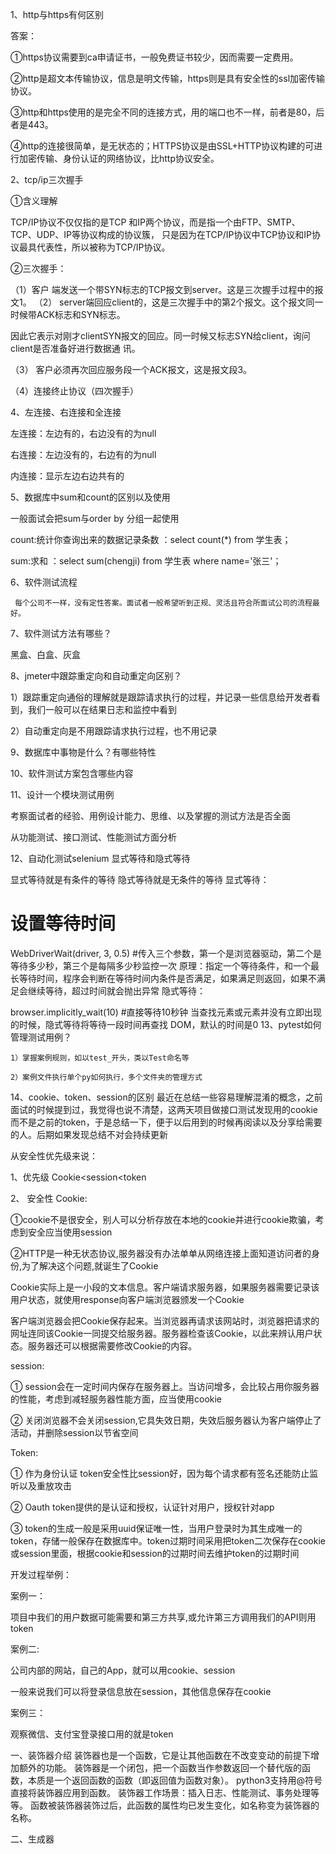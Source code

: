 1、http与https有何区别

答案：

①https协议需要到ca申请证书，一般免费证书较少，因而需要一定费用。

②http是超文本传输协议，信息是明文传输，https则是具有安全性的ssl加密传输协议。

③http和https使用的是完全不同的连接方式，用的端口也不一样，前者是80，后者是443。

④http的连接很简单，是无状态的；HTTPS协议是由SSL+HTTP协议构建的可进行加密传输、身份认证的网络协议，比http协议安全。

2、tcp/ip三次握手

①含义理解

TCP/IP协议不仅仅指的是TCP 和IP两个协议，而是指一个由FTP、SMTP、TCP、UDP、IP等协议构成的协议簇， 只是因为在TCP/IP协议中TCP协议和IP协议最具代表性，所以被称为TCP/IP协议。

②三次握手：

（1）客户 端发送一个带SYN标志的TCP报文到server。这是三次握手过程中的报文1。
（2） server端回应client的，这是三次握手中的第2个报文。这个报文同一时候带ACK标志和SYN标志。

因此它表示对刚才clientSYN报文的回应。同一时候又标志SYN给client，询问client是否准备好进行数据通 讯。

（3） 客户必须再次回应服务段一个ACK报文，这是报文段3。

（4）连接终止协议（四次握手）

4、左连接、右连接和全连接

左连接：左边有的，右边没有的为null

右连接：左边没有的，右边有的为null

内连接：显示左边右边共有的

 

5、数据库中sum和count的区别以及使用

一般面试会把sum与order by 分组一起使用

count:统计你查询出来的数据记录条数  ：select count(*) from 学生表；

sum:求和     ：select sum(chengji) from 学生表 where name='张三'；

 

6、软件测试流程

     每个公司不一样，没有定性答案。面试者一般希望听到正规、灵活且符合所面试公司的流程最好。 

7、软件测试方法有哪些？

黑盒、白盒、灰盒

 

8、jmeter中跟踪重定向和自动重定向区别？

 1）跟踪重定向通俗的理解就是跟踪请求执行的过程，并记录一些信息给开发者看到，我们一般可以在结果日志和监控中看到

 2）自动重定向是不用跟踪请求执行过程，也不用记录

9、数据库中事物是什么？有哪些特性

 

10、软件测试方案包含哪些内容

11、设计一个模块测试用例

考察面试者的经验、用例设计能力、思维、以及掌握的测试方法是否全面

从功能测试、接口测试、性能测试方面分析

12、自动化测试selenium 显式等待和隐式等待

显式等待就是有条件的等待
隐式等待就是无条件的等待
显式等待：

# 设置等待时间
WebDriverWait(driver, 3, 0.5) #传入三个参数，第一个是浏览器驱动，第二个是等待多少秒，第三个是每隔多少秒监控一次
原理：指定一个等待条件，和一个最长等待时间，程序会判断在等待时间内条件是否满足，如果满足则返回，如果不满足会继续等待，超过时间就会抛出异常
隐式等待：

browser.implicitly_wait(10) #直接等待10秒钟
当查找元素或元素并没有立即出现的时候，隐式等待将等待一段时间再查找 DOM，默认的时间是0
13、pytest如何管理测试用例？

    1）掌握案例规则，如以test_开头，类以Test命名等

    2）案例文件执行单个py如何执行，多个文件夹的管理方式

 14、cookie、token、session的区别
 最近在总结一些容易理解混淆的概念，之前面试的时候提到过，我觉得也说不清楚，这两天项目做接口测试发现用的cookie而不是之前的token，于是总结一下，便于以后用到的时候再阅读以及分享给需要的人。后期如果发现总结不对会持续更新

从安全性优先级来说：

1、优先级
Cookie<session<token

2、 安全性
Cookie:

①cookie不是很安全，别人可以分析存放在本地的cookie并进行cookie欺骗，考虑到安全应当使用session

②HTTP是一种无状态协议,服务器没有办法单单从网络连接上面知道访问者的身份,为了解决这个问题,就诞生了Cookie

Cookie实际上是一小段的文本信息。客户端请求服务器，如果服务器需要记录该用户状态，就使用response向客户端浏览器颁发一个Cookie

客户端浏览器会把Cookie保存起来。当浏览器再请求该网站时，浏览器把请求的网址连同该Cookie一同提交给服务器。服务器检查该Cookie，以此来辨认用户状态。服务器还可以根据需要修改Cookie的内容。

 

session:

①     session会在一定时间内保存在服务器上。当访问增多，会比较占用你服务器的性能，考虑到减轻服务器性能方面，应当使用cookie

②     关闭浏览器不会关闭session,它具失效日期，失效后服务器认为客户端停止了活动，并删除session以节省空间

 

Token:

①  作为身份认证 token安全性比session好，因为每个请求都有签名还能防止监听以及重放攻击

②  Oauth token提供的是认证和授权，认证针对用户，授权针对app

③  token的生成一般是采用uuid保证唯一性，当用户登录时为其生成唯一的token，存储一般保存在数据库中。token过期时间采用把token二次保存在cookie或session里面，根据cookie和session的过期时间去维护token的过期时间

 

开发过程举例：

案例一：

项目中我们的用户数据可能需要和第三方共享,或允许第三方调用我们的API则用token

案例二:

公司内部的网站，自己的App，就可以用cookie、session

一般来说我们可以将登录信息放在session，其他信息保存在cookie

案例三：

观察微信、支付宝登录接口用的就是token
                     


一、装饰器介绍
装饰器也是一个函数，它是让其他函数在不改变变动的前提下增加额外的功能。
装饰器是一个闭包，把一个函数当作参数返回一个替代版的函数，本质是一个返回函数的函数（即返回值为函数对象）。
python3支持用@符号直接将装饰器应用到函数。
装饰器工作场景：插入日志、性能测试、事务处理等等。
函数被装饰器装饰过后，此函数的属性均已发生变化，如名称变为装饰器的名称。

二、生成器


